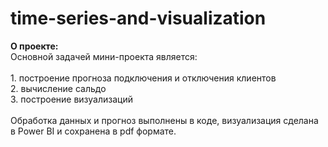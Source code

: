 # time-series-and-visualization
<b>О проекте:</b>
<br>Основной задачей мини-проекта является:
<br>
<br> 1. построение прогноза подключения и отключения клиентов
<br> 2. вычисление сальдо
<br> 3. построение визуализаций
<br>
<br>Обработка данных и прогноз выполнены в коде, визуализация сделана в Power BI и сохранена в pdf формате.

